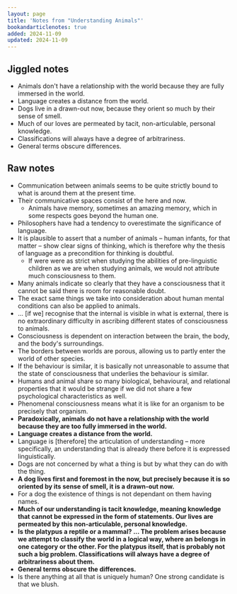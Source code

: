 ```yaml
---
layout: page
title: 'Notes from "Understanding Animals"'
bookandarticlenotes: true
added: 2024-11-09
updated: 2024-11-09
---
```


## Jiggled notes

- Animals don't have a relationship with the world because they are fully immersed in the world.
- Language creates a distance from the world.
- Dogs live in a drawn-out now, because they orient so much by their sense of smell.
- Much of our loves are permeated by tacit, non-articulable, personal knowledge.
- Classifications will always have a degree of arbitrariness.
- General terms obscure differences.

## Raw notes

- Communication between animals seems to be quite strictly bound to what is around them at the present time.
- Their communicative spaces consist of the here and now.
    - Animals have memory, sometimes an amazing memory, which in some respects goes beyond the human one.
- Philosophers have had a tendency to overestimate the significance of language.
- It is plausible to assert that a number of animals – human infants, for that matter – show clear signs of thinking, which is therefore why the thesis of language as a precondition for thinking is doubtful.
    - If were were as strict when studying the abilities of pre-linguistic children as we are when studying animals, we would not attribute much consciousness to them.
- Many animals indicate so clearly that they have a consciousness that it cannot be said there is room for reasonable doubt.
- The exact same things we take into consideration about human mental conditions can also be applied to animals.
- ... [if we] recognise that the internal is visible in what is external, there is no extraordinary difficulty in ascribing different states of consciousness to animals.
- Consciousness is dependent on interaction between the brain, the body, and the body's surroundings.
- The borders between worlds are porous, allowing us to partly enter the world of other species.
- If the behaviour is similar, it is basically not unreasonable to assume that the state of consciousness that underlies the behaviour is similar.
- Humans and animal share so many biological, behavioural, and relational properties that it would be strange if we did not share a few psychological characteristics as well.
- Phenomenal consciousness means what it is like for an organism to be precisely that organism.
- **Paradoxically, animals do not have a relationship with the world because they are too fully immersed in the world.**
- **Language creates a distance from the world.**
- Language is [therefore] the articulation of understanding – more specifically, an understanding that is already there before it is expressed linguistically.
- Dogs are not concerned by what a thing is but by what they can do with the thing.
- **A dog lives first and foremost in the now, but precisely because it is so oriented by its sense of smell, it is a drawn-out now.**
- For a dog the existence of things is not dependant on them having names.
- **Much of our understanding is tacit knowledge, meaning knowledge that cannot be expressed in the form of statements. Our lives are permeated by this non-articulable, personal knowledge.**
- **Is the platypus a reptile or a mammal? ... The problem arises because we attempt to classify the world in a logical way, where an belongs in one category or the other. For the platypus itself, that is probably not such a big problem. Classifications will always have a degree of arbitrariness about them.**
- **General terms obscure the differences.**
- Is there anything at all that is uniquely human? One strong candidate is that we blush.